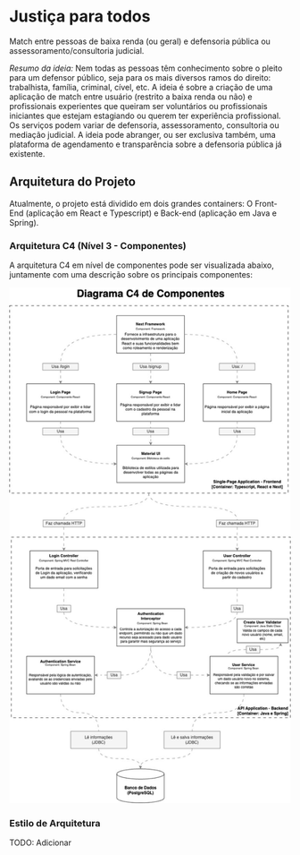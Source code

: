 # Justiça para todos
Match entre pessoas de baixa renda (ou geral) e defensoria pública ou assessoramento/consultoria judicial.

*Resumo da ideia:* Nem todas as pessoas têm conhecimento sobre o pleito para um defensor público, seja para os mais diversos ramos do direito: trabalhista, família, criminal, cível, etc. A ideia é sobre a criação de uma aplicação de match entre usuário (restrito a baixa renda ou não) e profissionais experientes que queiram ser voluntários ou profissionais iniciantes que estejam estagiando ou querem ter experiência profissional. Os serviços podem variar de defensoria, assessoramento, consultoria ou mediação judicial.
A ideia pode abranger, ou ser exclusiva também,  uma plataforma de agendamento e transparência sobre a defensoria pública já existente.

## Arquitetura do Projeto
Atualmente, o projeto está dividido em dois grandes containers: O Front-End (aplicação em React e Typescript) e Back-end (aplicação em Java e Spring).

### Arquitetura C4 (Nível 3 - Componentes)
A arquitetura C4 em nível de componentes pode ser visualizada abaixo, juntamente com uma descrição sobre os principais componentes:

![Arquitetura C4](diagramac4.jpg)

### Estilo de Arquitetura
TODO: Adicionar